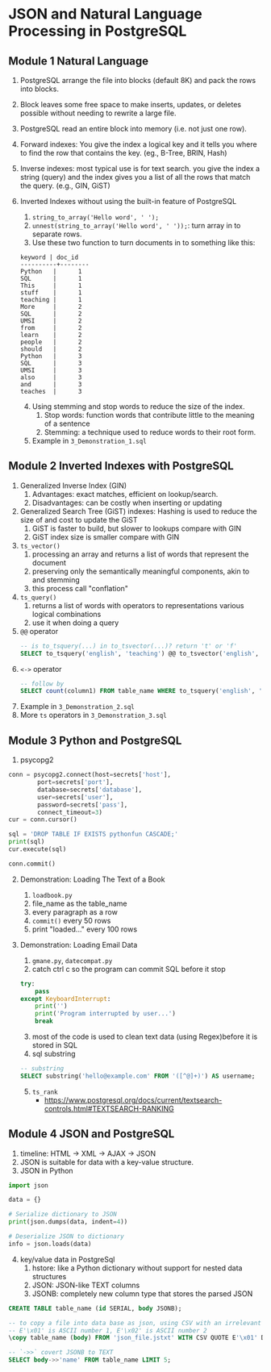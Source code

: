 # JSON and Natural Language Processing in PostgreSQL
## Module 1 Natural Language
1. PostgreSQL arrange the file into blocks (default 8K) and pack the rows into blocks.
2. Block leaves some free space to make inserts, updates, or deletes possible without needing to rewrite a large file.
3. PostgreSQL read an entire block into memory (i.e. not just one row).

4. Forward indexes: You give the index a logical key and it tells you where to find the row that contains the key. (eg., B-Tree, BRIN, Hash)
5. Inverse indexes: most typical use is for text search. you give the index a string (query) and the index gives you a list of all the rows that match the query. (e.g., GIN, GiST)

6. Inverted Indexes without using the built-in feature of PostgreSQL
    1. `string_to_array('Hello word', ' ');`
    2. `unnest(string_to_array('Hello word', ' '));`: turn array in to separate rows.
    3. Use these two function to turn documents in to something like this:
    ```
    keyword | doc_id
    ----------+--------
    Python   |      1
    SQL      |      1
    This     |      1
    stuff    |      1
    teaching |      1
    More     |      2
    SQL      |      2
    UMSI     |      2
    from     |      2
    learn    |      2
    people   |      2
    should   |      2
    Python   |      3
    SQL      |      3
    UMSI     |      3
    also     |      3
    and      |      3
    teaches  |      3
    ```
    4. Using stemming and stop words to reduce the size of the index.
        1. Stop words: function words that contribute little to the meaning of a sentence
        2. Stemming: a technique used to reduce words to their root form.
    5. Example in `3_Demonstration_1.sql`



## Module 2 Inverted Indexes with PostgreSQL
1. Generalized Inverse Index (GIN)
    1. Advantages: exact matches, efficient on lookup/search. 
    2. Disadvantages: can be costly when inserting or updating
2. Generalized Search Tree (GiST) indexes: Hashing is used to reduce the size of and cost to update the GiST
    1. GiST is faster to build, but slower to lookups compare with GIN
    2. GiST index size is smaller compare with GIN
3. `ts_vector()`
    1. processing an array and returns a list of words that represent the document
    2. preserving only the semantically meaningful components, akin to and stemming
    3. this process call "conflation"
4. `ts_query()`
    1. returns a list of words with operators to representations various logical combinations
    2. use it when doing a query
5. `@@` operator
    ```sql
    -- is to_tsquery(...) in to_tsvector(...)? return 't' or 'f'
    SELECT to_tsquery('english', 'teaching') @@ to_tsvector('english', 'UMSI also teaches Python and also SQL');
    ```
6. `<->` operator
    ```sql
    -- follow by
    SELECT count(column1) FROM table_name WHERE to_tsquery('english', 'tiny <-> tim') @@ to_tsvector('english', column1);
    ```
7. Example in `3_Demonstration_2.sql`
8. More `ts` operators in `3_Demonstration_3.sql`



## Module 3 Python and PostgreSQL
1. psycopg2
```py
conn = psycopg2.connect(host=secrets['host'],
        port=secrets['port'],
        database=secrets['database'], 
        user=secrets['user'], 
        password=secrets['pass'], 
        connect_timeout=3)
cur = conn.cursor()

sql = 'DROP TABLE IF EXISTS pythonfun CASCADE;'
print(sql)
cur.execute(sql)

conn.commit()
```
2. Demonstration: Loading The Text of a Book
    1. `loadbook.py`
    2. file_name as the table_name
    3. every paragraph as a row
    4. `commit()` every 50 rows
    5. print "loaded..." every 100 rows


3. Demonstration: Loading Email Data
    1. `gmane.py`, `datecompat.py`
    2. catch ctrl c so the program can commit SQL before it stop
    ```py
    try:
        pass
    except KeyboardInterrupt:
        print('')
        print('Program interrupted by user...')
        break
    ```
    3. most of the code is used to clean text data (using Regex)before it is stored in SQL
    4. sql substring
    ```sql
    -- substring
    SELECT substring('hello@example.com' FROM '([^@]+)') AS username;
    ```
    5. `ts_rank`
        - https://www.postgresql.org/docs/current/textsearch-controls.html#TEXTSEARCH-RANKING



## Module 4 JSON and PostgreSQL
1. timeline: HTML -> XML -> AJAX -> JSON
2. JSON is suitable for data with a key-value structure.
3. JSON in Python
```py
import json

data = {}

# Serialize dictionary to JSON
print(json.dumps(data, indent=4))

# Deserialize JSON to dictionary
info = json.loads(data)
```
4. key/value data in PostgreSql
    1. hstore: like a Python dictionary without support for nested data structures
    2. JSON: JSON-like TEXT columns
    3. JSONB: completely new column type that stores the parsed JSON
```sql
CREATE TABLE table_name (id SERIAL, body JSONB);

-- to copy a file into data base as json, using CSV with an irrelevant non-printing character as QUOTE and DELIMITER
-- E'\x01' is ASCII number 1, E'\x02' is ASCII number 2  
\copy table_name (body) FROM 'json_file.jstxt' WITH CSV QUOTE E'\x01' DELIMITER E'\x02';

-- `->>` covert JSONB to TEXT
SELECT body->>'name' FROM table_name LIMIT 5;

```

